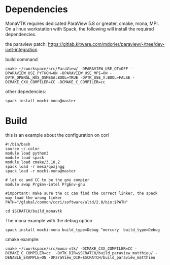 # Dependencies

MonaVTK requires dedicated ParaView 5.8 or greater, cmake, mona, MPI.
On a linux workstation with Spack, the following will install the required dependencies.

the paraview patch:
https://gitlab.kitware.com/mdorier/paraview/-/tree/dev-icet-integration

build command

```
cmake ~/cworkspace/src/ParaView/ -DPARAVIEW_USE_QT=OFF -DPARAVIEW_USE_PYTHON=ON -DPARAVIEW_USE_MPI=ON -DVTK_OPENGL_HAS_OSMESA:BOOL=TRUE -DVTK_USE_X:BOOL=FALSE -DCMAKE_CXX_COMPILER=CC -DCMAKE_C_COMPILER=cc
```

other depedencies:

```
spack install mochi-mona@master
```

# Build

this is an example about the configuration on cori

```
#!/bin/bash
source ~/.color
module load python3
module load spack
module load cmake/3.18.2
spack load -r mesa/qozjngg
spack load -r mochi-mona@master

# let cc and CC to be the gnu compier
module swap PrgEnv-intel PrgEnv-gnu

#important! make sure the cc can find the correct linker, the spack may load the wrong linker
PATH="/global/common/cori/software/altd/2.0/bin:$PATH"

cd $SCRATCH/build_monavtk
```

The mona example with the debug option

```
spack install mochi-mona build_type=Debug ^mercury  build_type=Debug
```

cmake example:

```
cmake ~/cworkspace/src/mona-vtk/ -DCMAKE_CXX_COMPILER=CC -DCMAKE_C_COMPILER=cc  -DVTK_DIR=$SCRATCH/build_paraview_matthieu/ -DENABLE_EXAMPLE=ON -DParaView_DIR=$SCRATCH/build_paraview_matthieu
```
